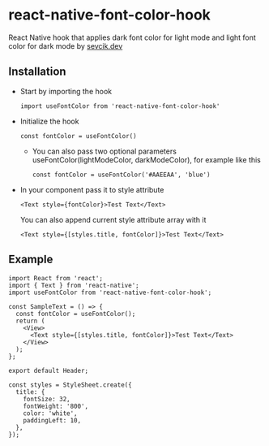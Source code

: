 # react-native-font-color-hook

React Native hook that applies dark font color for light mode and light font color for dark mode by [sevcik.dev](https://sevcik.dev)

## Installation

- Start by importing the hook 

  `import useFontColor from 'react-native-font-color-hook'`
- Initialize the hook 

  `const fontColor = useFontColor()`
  
  - You can also pass two optional parameters useFontColor(lightModeColor, darkModeColor), for example like this 
    
    `const fontColor = useFontColor('#AAEEAA', 'blue')`
- In your component pass it to style attribute 
  
  `<Text style={fontColor}>Test Text</Text>`
  
  You can also append current style attribute array with it 
  
  `<Text style={[styles.title, fontColor]}>Test Text</Text>`

## Example

```
import React from 'react';
import { Text } from 'react-native';
import useFontColor from 'react-native-font-color-hook';

const SampleText = () => {
  const fontColor = useFontColor();
  return (
    <View>
      <Text style={[styles.title, fontColor]}>Test Text</Text>
    </View>
  );
};

export default Header;

const styles = StyleSheet.create({
  title: {
    fontSize: 32,
    fontWeight: '800',
    color: 'white',
    paddingLeft: 10,
  },
});
```
